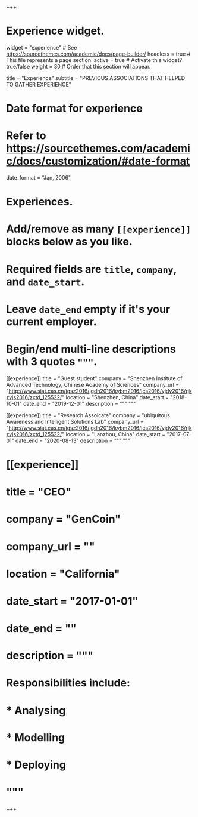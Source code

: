 +++
# Experience widget.
widget = "experience"  # See https://sourcethemes.com/academic/docs/page-builder/
headless = true  # This file represents a page section.
active = true  # Activate this widget? true/false
weight = 30  # Order that this section will appear.

title = "Experience"
subtitle = "PREVIOUS ASSOCIATIONS THAT HELPED TO GATHER EXPERIENCE"

# Date format for experience
#   Refer to https://sourcethemes.com/academic/docs/customization/#date-format
date_format = "Jan, 2006"

# Experiences.
#   Add/remove as many `[[experience]]` blocks below as you like.
#   Required fields are `title`, `company`, and `date_start`.
#   Leave `date_end` empty if it's your current employer.
#   Begin/end multi-line descriptions with 3 quotes `"""`.

[[experience]]
  title = "Guest student"
  company = "Shenzhen Institute of Advanced Technology, Chinese Academy of Sciences"
  company_url = "http://www.siat.cas.cn/jgsz2016/jgdh2016/kybm2016/jcs2016/yjdy2016/rjkzyjs2016/zxtd_125522/"
  location = "Shenzhen, China"
  date_start = "2018-10-01"
  date_end = "2019-12-01"
  description = """ """

[[experience]]
  title = "Research Assoicate"
  company = "ubiquitous Awareness and Intelligent Solutions Lab"
  company_url = "http://www.siat.cas.cn/jgsz2016/jgdh2016/kybm2016/jcs2016/yjdy2016/rjkzyjs2016/zxtd_125522/"
  location = "Lanzhou, China"
  date_start = "2017-07-01"
  date_end = "2020-08-13"
  description = """ """


# [[experience]]
  # title = "CEO"
  # company = "GenCoin"
  # company_url = ""
  # location = "California"
  # date_start = "2017-01-01"
  # date_end = ""
  # description = """
  # Responsibilities include:
  
  # * Analysing
  # * Modelling
  # * Deploying
  # """  
+++
